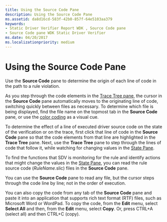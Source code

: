 ```yaml
---
title: Using the Source Code Pane
description: Using the Source Code Pane
ms.assetid: da8d16cd-583f-42b0-857f-64e5103aa379
keywords:
- Static Driver Verifier Report WDK , Source Code pane
- Source Code pane WDK Static Driver Verifier
ms.date: 04/20/2017
ms.localizationpriority: medium
---
```


# Using the Source Code Pane


Use the **Source Code** pane to determine the origin of each line of code in the path to a rule violation.

As you step through the code elements in the [Trace Tree pane](trace-tree-pane.md), the cursor in the **Source Code** pane automatically moves to the originating line of code, switching quickly between files as necessary. To determine which file is being displayed, find the file name on the topmost tab in the **Source Code** pane, or use the [color coding](color-coding-in-the-source-code-pane.md) as a visual cue.

To determine the effect of a line of executed driver source code on the state of the verification or on the trace, first click that line of code in the **Source Code** pane so that the code elements from that line are highlighted in the **Trace Tree** pane. Next, use the **Trace Tree** pane to step through the lines of code that follow it, while watching for changing values in the [State Pane](state-pane.md).

To find the functions that SDV is monitoring for the rule and identify actions that might change the values in the [State Pane](state-pane.md), you can read the rule source code (*RuleName*.slic) files in the **Source Code** pane.

You can use the **Source Code** pane to read any file, but the cursor steps through the code line by line; not in the order of execution.

You can also copy the code from any tab of the **Source Code** pane and paste it into an application that supports rich text format (RTF) files, such as Microsoft Word or WordPad. To copy the code, from the **Edit** menu, select **Select All** and then, from the **Edit** menu, select **Copy**. Or, press CTRL+A (select all) and then CTRL+C (copy).

 

 





